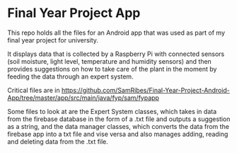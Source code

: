 # Final Year Project App
This repo holds all the files for an Android app that was used as part of my final year project for university.

It displays data that is collected by a Raspberry Pi with connected sensors (soil moisture, light level, temperature and humidity sensors) and then provides suggestions on how to take care of the plant in the moment by feeding the data through an expert system.

Critical files are in 
https://github.com/SamRibes/Final-Year-Project-Android-App/tree/master/app/src/main/java/fyp/sam/fypapp

Some files to look at are the Expert System classes, which takes in data from the firebase database in the form of a .txt file and outputs a suggestion as a string, and the data manager classes, which converts the data from the firebase app into a txt file and vise versa and also manages adding, reading and deleting data from the .txt file.
